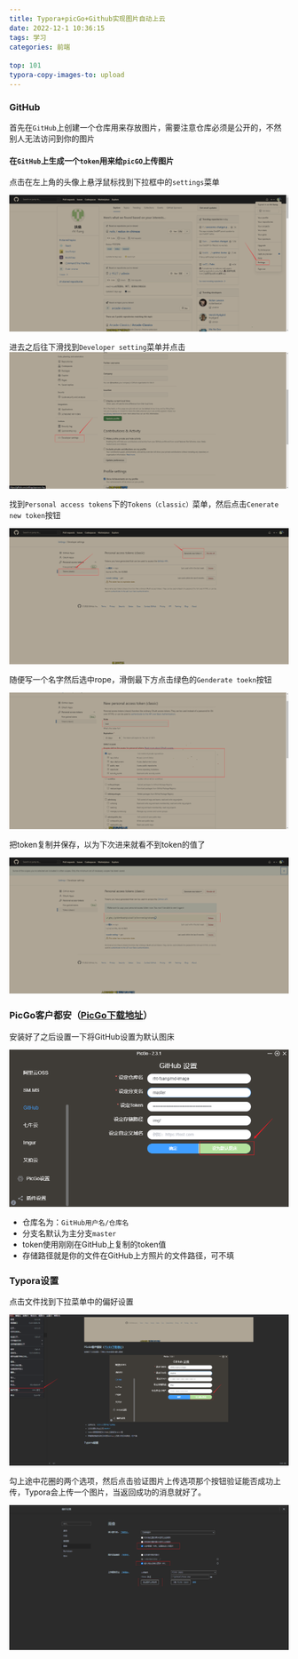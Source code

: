 ```yaml
---
title: Typora+picGo+Github实现图片自动上云
date: 2022-12-1 10:36:15
tags: 学习
categories: 前端

top: 101
typora-copy-images-to: upload
---
```


### GitHub

首先在`GitHub`上创建一个仓库用来存放图片，需要注意仓库必须是公开的，不然别人无法访问到你的图片

#### 在`GitHub`上生成一个`token`用来给`picGO`上传图片

点击在左上角的头像上悬浮鼠标找到下拉框中的`settings`菜单

![image-20221213142347612](https://raw.githubusercontent.com/rht-fsang/md-image/master/img/image-20221213142347612.png)

进去之后往下滑找到`Developer setting`菜单并点击![image-20221213142704198](https://raw.githubusercontent.com/rht-fsang/md-image/master/img/image-20221213142704198.png)

找到`Personal access tokens`下的`Tokens（classic）`菜单，然后点击`Cenerate new token`按钮

![image-20221213143024388](https://raw.githubusercontent.com/rht-fsang/md-image/master/img/image-20221213143024388.png)

随便写一个名字然后选中rope，滑倒最下方点击绿色的`Genderate toekn`按钮

![image-20221213143231493](https://raw.githubusercontent.com/rht-fsang/md-image/master/img/image-20221213143231493.png)

把token复制并保存，以为下次进来就看不到token的值了

![image-20221213143346949](https://raw.githubusercontent.com/rht-fsang/md-image/master/img/image-20221213143346949.png)

### PicGo客户都安（[PicGo下载地址](https://link.juejin.cn/?target=https%3A%2F%2Fgithub.com%2FMolunerfinn%2Fpicgo%2Freleases)）

安装好了之后设置一下将GitHub设置为默认图床

![image-20221213143852918](https://raw.githubusercontent.com/rht-fsang/md-image/master/img/image-20221213143852918.png)

- 仓库名为：`GitHub用户名/仓库名`
- 分支名默认为主分支`master`
- token使用刚刚在GitHub上复制的token值
- 存储路径就是你的文件在GitHub上方照片的文件路径，可不填

### Typora设置

点击文件找到下拉菜单中的偏好设置

![image-20221213144346349](https://raw.githubusercontent.com/rht-fsang/md-image/master/img/image-20221213144346349.png)

勾上途中花圈的两个选项，然后点击验证图片上传选项那个按钮验证能否成功上传，Typora会上传一个图片，当返回成功的消息就好了。

![image-20221213145041883](https://raw.githubusercontent.com/rht-fsang/md-image/master/img/image-20221213145041883.png)

